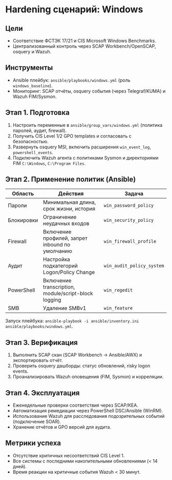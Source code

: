 # Hardening сценарий: Windows

## Цели
- Соответствие ФСТЭК 17/21 и CIS Microsoft Windows Benchmarks.
- Централизованный контроль через SCAP Workbench/OpenSCAP, osquery и Wazuh.

## Инструменты
- Ansible плейбук: `ansible/playbooks/windows.yml` (роль `windows_baseline`).
- Мониторинг: SCAP отчёты, osquery события (через Telegraf/KUMA) и Wazuh FIM/Sysmon.

## Этап 1. Подготовка
1. Настроить переменные в `ansible/group_vars/windows.yml` (политика паролей, аудит, firewall).
2. Получить CIS Level 1/2 GPO templates и согласовать с безопасностью.
3. Развернуть osquery MSI, включить расширения `win_event_log`, `powershell_events`.
4. Подключить Wazuh агента с политиками Sysmon и директориями FIM `C:\Windows`, `C:\Program Files`.

## Этап 2. Применение политик (Ansible)
| Область | Действия | Задача |
|---------|----------|--------|
| Пароли | Минимальная длина, срок жизни, история | `win_password_policy` |
| Блокировки | Ограничение неудачных входов | `win_security_policy` |
| Firewall | Включение профилей, запрет inbound по умолчанию | `win_firewall_profile` |
| Аудит | Настройка подкатегорий Logon/Policy Change | `win_audit_policy_system` |
| PowerShell | Включение transcription, module/script-block logging | `win_regedit` |
| SMB | Удаление SMBv1 | `win_feature` |

Запуск плейбука: `ansible-playbook -i ansible/inventory.ini ansible/playbooks/windows.yml`.

## Этап 3. Верификация
1. Выполнить SCAP скан (SCAP Workbench → Ansible/AWX) и экспортировать отчёт.
2. Проверить osquery дашборды: статус обновлений, risky logon events.
3. Проанализировать Wazuh оповещения (FIM, Sysmon) и корреляции.

## Этап 4. Эксплуатация
- Еженедельные проверки соответствия через SCAP/KEA.
- Автоматизация ремедиации через PowerShell DSC/Ansible (WinRM).
- Использование Wazuh для расследования подозрительных событий (подключение SOAR).
- Хранение отчётов и GPO версий для аудита.

## Метрики успеха
- Отсутствие критичных несоответствий CIS Level 1.
- Все системы с последними накопительными обновлениями (< 14 дней).
- Время реакции на критичные события Wazuh < 30 минут.
